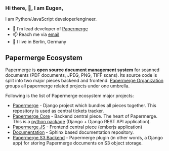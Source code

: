 ### Hi there, 👋, I am Eugen,

I am Python/JavaScript developer/engineer.

- 🌱 I’m lead developer of [Papermerge](https://www.papermerge.com)
- 📫 Reach me via [email](mailto:eugen@papermerge.com)
- :round_pushpin: I live in Berlin, Germany

## Papermerge Ecosystem

Papermerge is **open source document management system** for scanned documents (PDF documents,
JPEG, PNG, TIFF scans). Its source code is split into two major pieces backend
and frontend. [Papermerge Organization](https://github.com/papermerge) groups all
papermerge related projects under one umbrella.

Following is the list of Papermerge ecosystem major projects:


* [Papermerge](https://github.com/ciur/papermerge) - Django project which
  bundles all pieces together. This repository is used as central tickets
  tracker.
* [Papermerge Core](https://github.com/papermerge/papermerge-core) - Backend
  central piece. The heart of Papermerge. This is a [python package](https://pypi.org/project/papermerge-core/)
  (Django + Django REST API application).
* [Papermerge.JS](https://github.com/papermerge/papermerge.js) - Frontend
  central piece (emberjs application)
* [Documentation](https://github.com/papermerge/documentation) - Sphinx based
  documentation repository.
* [Papermerge S3 Backend](https://github.com/papermerge/s3) - Papermerge plugin (in other words, a Django app)
    for storing Papermerge documents on S3 object storage.
